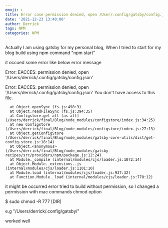 ```yaml
---
emoji: 📞 
title: Error case permission denied, open /User/.config/gatsby/config.json
date: '2021-12-23 13:40:00'
author: Derrick
tags: NPM 
categories: NPM
---
```



Actually I am using gatsby for my personal blog, When I tried to start for my blog build using npm command "npm start"

it occued some error like below error message

Error: EACCES: permission denied, open '/Users/derrick/.config/gatsby/config.json'


  Error: EACCES: permission denied, open '/Users/derrick/.config/gatsby/config.json'
  You don't have access to this file.

      at Object.openSync (fs.js:498:3)
      at Object.readFileSync (fs.js:394:35)
      at Configstore.get all [as all] (/Users/derrick/final/Blog/node_modules/configstore/index.js:34:25)
      at new Configstore (/Users/derrick/final/Blog/node_modules/configstore/index.js:27:13)
      at Object.getConfigStore (/Users/derrick/final/Blog/node_modules/gatsby-core-utils/dist/get-config-store.js:18:14)
      at Object.<anonymous> (/Users/derrick/final/Blog/node_modules/gatsby-recipes/src/providers/npm/package.js:12:24)
      at Module._compile (internal/modules/cjs/loader.js:1072:14)
      at Object.Module._extensions..js (internal/modules/cjs/loader.js:1101:10)
      at Module.load (internal/modules/cjs/loader.js:937:32)
      at Function.Module._load (internal/modules/cjs/loader.js:778:12)


 

it might be occurred error tried to build without permission, so I changed a permission with mac commands chmod option


$ sudo chmod -R 777 [DIR]

  e.g "/Users/derrick/.config/gatsby/"

worked well 

